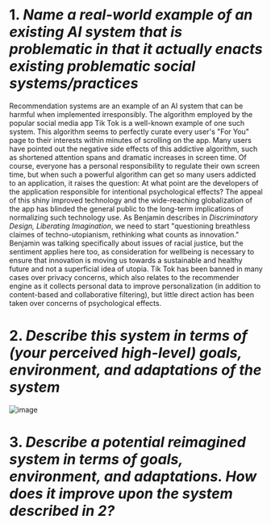 # 1. _Name a real-world example of an existing AI system that is problematic in that it actually enacts existing problematic social systems/practices_
Recommendation systems are an example of an AI system that can be harmful when implemented irresponsibly. The algorithm employed by the popular social media app Tik Tok is a well-known example of one such system. This algorithm seems to perfectly curate every user's "For You" page to their interests within minutes of scrolling on the app. Many users have pointed out the negative side effects of this addictive algorithm, such as shortened attention spans and dramatic increases in screen time. Of course, everyone has a personal responsibility to regulate their own screen time, but when such a powerful algorithm can get so many users addicted to an application, it raises the question: At what point are the developers of the application responsible for intentional psychological effects? The appeal of this shiny improved technology and the wide-reaching globalization of the app has blinded the general public to the long-term implications of normalizing such technology use. As Benjamin describes in *Discriminatory Design, Liberating Imagination*, we need to start "questioning breathless claimes of techno-utopianism, rethinking what counts as innovation." Benjamin was talking specifically about issues of racial justice, but the sentiment applies here too, as consideration for wellbeing is necessary to ensure that innovation is moving us towards a sustainable and healthy future and not a superficial idea of utopia. Tik Tok has been banned in many cases over privacy concerns, which also relates to the recommender engine as it collects personal data to improve personalization (in addition to content-based and collaborative filtering), but little direct action has been taken over concerns of psychological effects.

# 2. _Describe this system in terms of (your perceived high-level) goals, environment, and adaptations of the system_
![image](https://github.com/erosec4/CMPSC-497/assets/87323555/148147fc-10e8-4cfc-a3af-b1633c7347a3)


# 3. _Describe a potential reimagined system in terms of **goals**, **environment**, and **adaptations**. How does it improve upon the system described in 2?_

